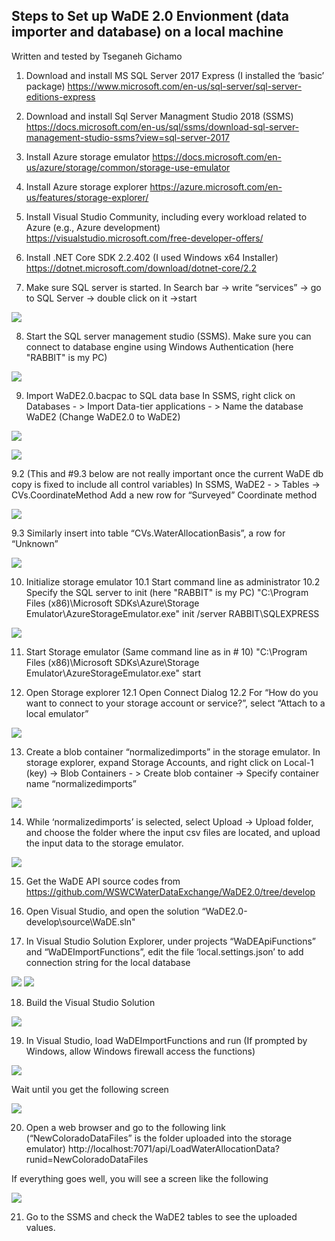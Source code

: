 

## Steps to Set up WaDE 2.0 Envionment (data importer and database) on a local machine 
Written and tested by Tseganeh Gichamo

1. Download and install MS SQL Server 2017 Express
(I installed the ‘basic’ package)
https://www.microsoft.com/en-us/sql-server/sql-server-editions-express

2. Download and install Sql Server Managment Studio 2018 (SSMS)
https://docs.microsoft.com/en-us/sql/ssms/download-sql-server-management-studio-ssms?view=sql-server-2017

3. Install Azure storage emulator
https://docs.microsoft.com/en-us/azure/storage/common/storage-use-emulator

4. Install Azure storage explorer
https://azure.microsoft.com/en-us/features/storage-explorer/

5. Install Visual Studio Community, including every workload related to Azure (e.g., Azure development)
https://visualstudio.microsoft.com/free-developer-offers/

6.  Install .NET Core SDK 2.2.402 (I used Windows x64 Installer)
https://dotnet.microsoft.com/download/dotnet-core/2.2

7. Make sure SQL server is started. 
In Search bar -> write “services” -> go to SQL Server -> double click on it ->start

![](Images/sqlservices_start.png)
 
8. Start the SQL server management studio (SSMS). 
Make sure you can connect to database engine using Windows Authentication (here "RABBIT" is my PC)

![](Images/ssms.png)
  
9. Import WaDE2.0.bacpac to SQL data base
In SSMS, right click on Databases - > Import Data-tier applications - > 
Name the database WaDE2 (Change WaDE2.0 to WaDE2)
		
![](Images/importBacpac1.png)

![](Images/importBacpac2.png)
 
9.2 (This and #9.3 below are not really important once the current WaDE db copy is fixed to include all control variables)
In SSMS, WaDE2 - > Tables -> CVs.CoordinateMethod
Add a new row for “Surveyed” Coordinate method

![](Images/sitesAddSurveyed.png)

9.3 Similarly insert into table “CVs.WaterAllocationBasis”, a row for “Unknown”

![](Images/allocationBasisUnknown.png)

10. Initialize storage emulator
10.1 Start command line as administrator 
10.2 Specify the SQL server to init (here "RABBIT" is my PC)
"C:\Program Files (x86)\Microsoft SDKs\Azure\Storage Emulator\AzureStorageEmulator.exe" init /server RABBIT\SQLEXPRESS
 
![](Images/stemulatorInit.png)

11. Start Storage emulator (Same command line as in # 10)
"C:\Program Files (x86)\Microsoft SDKs\Azure\Storage Emulator\AzureStorageEmulator.exe" start

12. Open Storage explorer 
12.1 Open Connect Dialog 
12.2 For “How do you want to connect to your storage account or service?”, select “Attach to a local emulator”

![](Images/storageEmulatorCon.png)

13. Create a blob container “normalizedimports” in the storage emulator.
In storage explorer, expand Storage Accounts, and right click on Local-1 (key) -> Blob Containers - > Create blob container ->
Specify container name “normalizedimports”

![](Images/blobCont.png)
 
14. While ‘normalizedimports’ is selected, select Upload -> Upload folder, and choose the folder where the input csv files are located, and upload the input data to the storage emulator.

![](Images/uplodaFolder.png)

15. Get the WaDE API source codes from https://github.com/WSWCWaterDataExchange/WaDE2.0/tree/develop 

16. Open Visual Studio, and open the solution “WaDE2.0-develop\source\WaDE.sln"

17. In Visual Studio Solution Explorer, under projects “WaDEApiFunctions” and “WaDEImportFunctions”, edit the file ‘local.settings.json’ to add connection string for the local database  

![](Images/conString.png)
![](Images/conString2.png)

18. Build the Visual Studio Solution 

![](Images/build.png)

19. In Visual Studio, load WaDEImportFunctions and run
(If prompted by Windows, allow Windows firewall access the functions)

![](Images/run.png)

Wait until you get the following screen

![](Images/run2.png)

20. Open a web browser and go to the following link (“NewColoradoDataFiles” is the folder uploaded into the storage emulator)
http://localhost:7071/api/LoadWaterAllocationData?runid=NewColoradoDataFiles

If everything goes well, you will see a screen like the following

![](Images/successScreen.png)

21. Go to the SSMS and check the WaDE2 tables to see the uploaded values.
